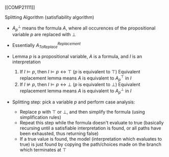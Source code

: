 [[COMP21111]]

Splitting Algorithm (satisfiability algorithm)
- $A^{\bot}_{p}$ means the formula $A$, where all occurences of the propositional variable $p$ are replaced with $\bot$
- Essentially $A^{Replacement}_{ToReplace}$ 
- Lemma
  $p$ is a propositional variable, $A$ is a formula, and $I$ is an interpretation
  1. If $I \vDash p$, then $I \vDash p \leftrightarrow \top$ ($p$ is equivalent to $\top$)
  Equivalent replacement lemma means $A$ is equivalent to $A^{\top}_{p}$ in $I$
  2. If $I \nvDash p$, then $I \vDash p \leftrightarrow \bot$ ($p$ is equivalent to $\bot$)
  Equivalent replacement lemma means $A$ is equivalent to $A^{\bot}_{p}$ in $I$

- Splitting step: pick a variable $p$ and perform case analysis:
	- Replace p with $\top$ or $\bot$, and then simplify the formula (using simplification rules)
	- Repeat this step while the formula doesn't evaluate to true (basically recursing until a satisfiable interpretation is found, or all paths have been exhausted, thus returning false)
	- If a true value is found, the model (interpretation which evaluates to true) is just found by copying the path/choices made on the branch which terminates at $\top$